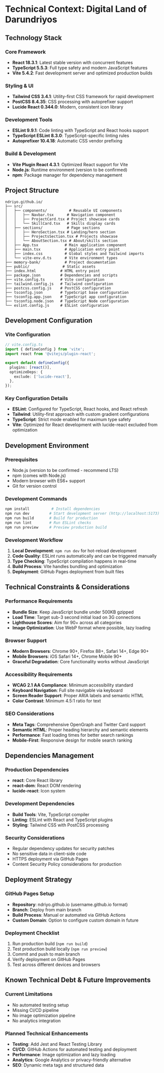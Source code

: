 # Technical Context: Digital Land of Darundriyos

## Technology Stack

### Core Framework
- **React 18.3.1**: Latest stable version with concurrent features
- **TypeScript 5.5.3**: Full type safety and modern JavaScript features
- **Vite 5.4.2**: Fast development server and optimized production builds

### Styling & UI
- **Tailwind CSS 3.4.1**: Utility-first CSS framework for rapid development
- **PostCSS 8.4.35**: CSS processing with autoprefixer support
- **Lucide React 0.344.0**: Modern, consistent icon library

### Development Tools
- **ESLint 9.9.1**: Code linting with TypeScript and React hooks support
- **TypeScript ESLint 8.3.0**: TypeScript-specific linting rules
- **Autoprefixer 10.4.18**: Automatic CSS vendor prefixing

### Build & Development
- **Vite Plugin React 4.3.1**: Optimized React support for Vite
- **Node.js**: Runtime environment (version to be confirmed)
- **npm**: Package manager for dependency management

## Project Structure

```
ndriyo.github.io/
├── src/
│   ├── components/          # Reusable UI components
│   │   ├── Navbar.tsx      # Navigation component
│   │   ├── ProjectCard.tsx # Project showcase cards
│   │   └── SkillCard.tsx   # Skills display cards
│   ├── sections/           # Page sections
│   │   ├── HeroSection.tsx # Landing/hero section
│   │   ├── ProjectsSection.tsx # Projects showcase
│   │   └── AboutSection.tsx # About/skills section
│   ├── App.tsx            # Main application component
│   ├── main.tsx           # Application entry point
│   ├── index.css          # Global styles and Tailwind imports
│   └── vite-env.d.ts      # Vite environment types
├── memory-bank/           # Project documentation
├── public/               # Static assets
├── index.html           # HTML entry point
├── package.json         # Dependencies and scripts
├── vite.config.ts       # Vite configuration
├── tailwind.config.js   # Tailwind configuration
├── postcss.config.js    # PostCSS configuration
├── tsconfig.json        # TypeScript base configuration
├── tsconfig.app.json    # TypeScript app configuration
├── tsconfig.node.json   # TypeScript Node configuration
└── eslint.config.js     # ESLint configuration
```

## Development Configuration

### Vite Configuration
```typescript
// vite.config.ts
import { defineConfig } from 'vite';
import react from '@vitejs/plugin-react';

export default defineConfig({
  plugins: [react()],
  optimizeDeps: {
    exclude: ['lucide-react'],
  },
});
```

### Key Configuration Details
- **ESLint**: Configured for TypeScript, React hooks, and React refresh
- **Tailwind**: Utility-first approach with custom gradient configurations
- **TypeScript**: Strict mode enabled for maximum type safety
- **Vite**: Optimized for React development with lucide-react excluded from optimization

## Development Environment

### Prerequisites
- Node.js (version to be confirmed - recommend LTS)
- npm (comes with Node.js)
- Modern browser with ES6+ support
- Git for version control

### Development Commands
```bash
npm install          # Install dependencies
npm run dev         # Start development server (http://localhost:5173)
npm run build       # Build for production
npm run lint        # Run ESLint checks
npm run preview     # Preview production build
```

### Development Workflow
1. **Local Development**: `npm run dev` for hot-reload development
2. **Code Quality**: ESLint runs automatically and can be triggered manually
3. **Type Checking**: TypeScript compilation happens in real-time
4. **Build Process**: Vite handles bundling and optimization
5. **Deployment**: GitHub Pages deployment from built files

## Technical Constraints & Considerations

### Performance Requirements
- **Bundle Size**: Keep JavaScript bundle under 500KB gzipped
- **Load Time**: Target sub-3 second initial load on 3G connections
- **Lighthouse Scores**: Aim for 90+ across all categories
- **Image Optimization**: Use WebP format where possible, lazy loading

### Browser Support
- **Modern Browsers**: Chrome 90+, Firefox 88+, Safari 14+, Edge 90+
- **Mobile Browsers**: iOS Safari 14+, Chrome Mobile 90+
- **Graceful Degradation**: Core functionality works without JavaScript

### Accessibility Requirements
- **WCAG 2.1 AA Compliance**: Minimum accessibility standard
- **Keyboard Navigation**: Full site navigable via keyboard
- **Screen Reader Support**: Proper ARIA labels and semantic HTML
- **Color Contrast**: Minimum 4.5:1 ratio for text

### SEO Considerations
- **Meta Tags**: Comprehensive OpenGraph and Twitter Card support
- **Semantic HTML**: Proper heading hierarchy and semantic elements
- **Performance**: Fast loading times for better search rankings
- **Mobile-First**: Responsive design for mobile search ranking

## Dependencies Management

### Production Dependencies
- **react**: Core React library
- **react-dom**: React DOM rendering
- **lucide-react**: Icon system

### Development Dependencies
- **Build Tools**: Vite, TypeScript compiler
- **Linting**: ESLint with React and TypeScript plugins
- **Styling**: Tailwind CSS with PostCSS processing

### Security Considerations
- Regular dependency updates for security patches
- No sensitive data in client-side code
- HTTPS deployment via GitHub Pages
- Content Security Policy considerations for production

## Deployment Strategy

### GitHub Pages Setup
- **Repository**: ndriyo.github.io (username.github.io format)
- **Branch**: Deploy from main branch
- **Build Process**: Manual or automated via GitHub Actions
- **Custom Domain**: Option to configure custom domain in future

### Deployment Checklist
1. Run production build (`npm run build`)
2. Test production build locally (`npm run preview`)
3. Commit and push to main branch
4. Verify deployment on GitHub Pages
5. Test across different devices and browsers

## Known Technical Debt & Future Improvements

### Current Limitations
- No automated testing setup
- Missing CI/CD pipeline
- No image optimization pipeline
- No analytics integration

### Planned Technical Enhancements
- **Testing**: Add Jest and React Testing Library
- **CI/CD**: GitHub Actions for automated testing and deployment
- **Performance**: Image optimization and lazy loading
- **Analytics**: Google Analytics or privacy-friendly alternative
- **SEO**: Dynamic meta tags and structured data
